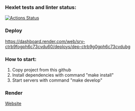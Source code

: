 ### Hexlet tests and linter status:
[![Actions Status](https://github.com/Fleur26/frontend-project-12/actions/workflows/hexlet-check.yml/badge.svg)](https://github.com/Fleur26/frontend-project-12/actions)

### Deploy

https://dashboard.render.com/web/srv-ctrb9fogph6c73cvdu60/deploys/dep-ctrb9g0gph6c73cvdubg

###  How to start:

1. Copy project from this github
2. Install dependencies with command "make install"
3. Start servers with command "make develop"

### Render
<a href='https://frontend-project-12-unjo.onrender.com/'>Website</a>